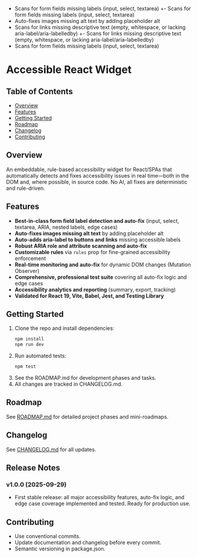 - Scans for form fields missing labels (input, select, textarea)
  +- Scans for form fields missing labels (input, select, textarea)
- Auto-fixes images missing alt text by adding placeholder alt
- Scans for links missing descriptive text (empty, whitespace, or lacking aria-label/aria-labelledby)
  +- Scans for links missing descriptive text (empty, whitespace, or lacking aria-label/aria-labelledby)
- Scans for form fields missing labels (input, select, textarea)

# Accessible React Widget

## Table of Contents

- [Overview](#overview)
- [Features](#features)
- [Getting Started](#getting-started)
- [Roadmap](#roadmap)
- [Changelog](#changelog)
- [Contributing](#contributing)

## Overview

An embeddable, rule-based accessibility widget for React/SPAs that automatically detects and fixes accessibility issues in real time—both in the DOM and, where possible, in source code. No AI, all fixes are deterministic and rule-driven.

## Features

- **Best-in-class form field label detection and auto-fix** (input, select, textarea, ARIA, nested labels, edge cases)
- **Auto-fixes images missing alt text** by adding placeholder alt
- **Auto-adds aria-label to buttons and links** missing accessible labels
- **Robust ARIA role and attribute scanning and auto-fix**
- **Customizable rules** via `rules` prop for fine-grained accessibility enforcement
- **Real-time monitoring and auto-fix** for dynamic DOM changes (Mutation Observer)
- **Comprehensive, professional test suite** covering all auto-fix logic and edge cases
- **Accessibility analytics and reporting** (summary, export, tracking)
- **Validated for React 19, Vite, Babel, Jest, and Testing Library**

## Getting Started

1. Clone the repo and install dependencies:
   ```bash
   npm install
   npm run dev
   ```
2. Run automated tests:
   ```bash
   npm test
   ```
3. See the ROADMAP.md for development phases and tasks.
4. All changes are tracked in CHANGELOG.md.

## Roadmap

See [ROADMAP.md](./ROADMAP.md) for detailed project phases and mini-roadmaps.

## Changelog

See [CHANGELOG.md](./CHANGELOG.md) for all updates.

## Release Notes

### v1.0.0 (2025-09-29)

- First stable release: all major accessibility features, auto-fix logic, and edge case coverage implemented and tested. Ready for production use.

## Contributing

- Use conventional commits.
- Update documentation and changelog before every commit.
- Semantic versioning in package.json.
